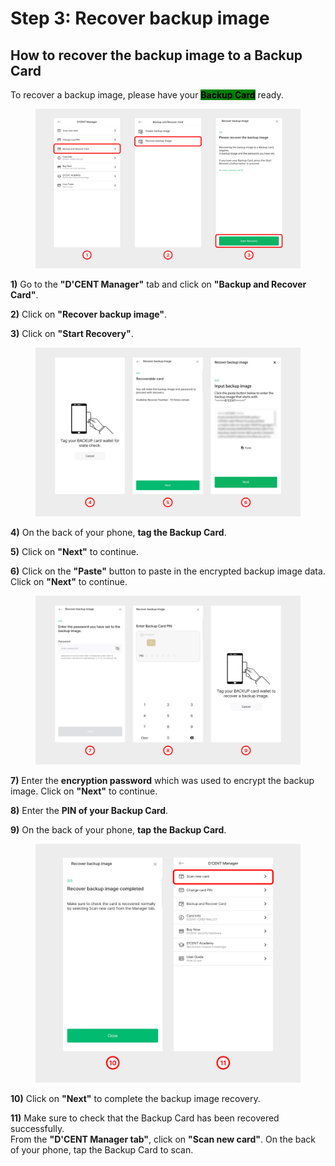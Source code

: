 # Step 3: Recover backup image

## How to recover the backup image to a Backup Card

To recover a backup image,  please have your <mark style="background-color:green;">**Backup Card**</mark> ready.

<figure><img src="../../.gitbook/assets/1 (3).jpg" alt=""><figcaption></figcaption></figure>

**1)** Go to the **"D'CENT Manager"** tab and click on **"Backup and Recover Card"**.&#x20;

**2)** Click on **"Recover backup image"**.

**3)** Click on **"Start Recovery"**.

<figure><img src="../../.gitbook/assets/2 (6).jpg" alt=""><figcaption></figcaption></figure>

**4)** On the back of your phone, **tag the Backup Card**.&#x20;

**5)** Click on **"Next"** to continue.

**6)** Click on the **"Paste"** button to paste in the encrypted backup image data. Click on **"Next"** to continue.

<figure><img src="../../.gitbook/assets/3 (2).jpg" alt=""><figcaption></figcaption></figure>

**7)** Enter the **encryption password** which was used to encrypt the backup image. Click on **"Next"** to continue.

**8)** Enter the **PIN of your Backup Card**.

**9)** On the back of your phone, **tap the Backup Card**.

<div align="left"><figure><img src="../../.gitbook/assets/4 (2).jpg" alt=""><figcaption></figcaption></figure></div>

**10)** Click on **"Next"** to complete the backup image recovery.

**11)** Make sure to check that the Backup Card has been recovered successfully. \
From the **"D'CENT Manager tab"**, click on **"Scan new card"**. On the back of your phone, tap the Backup Card to scan. &#x20;

